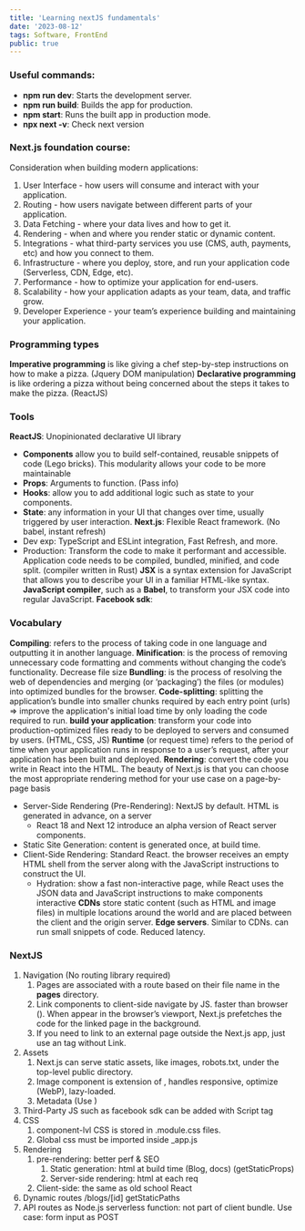```yaml
---
title: 'Learning nextJS fundamentals'
date: '2023-08-12'
tags: Software, FrontEnd
public: true
---
```


### Useful commands:
- **npm run dev**: Starts the development server.
- **npm run build**: Builds the app for production.
- **npm start**: Runs the built app in production mode.
- **npx next -v**: Check next version


### Next.js foundation course:


Consideration when building modern applications:

1. User Interface - how users will consume and interact with your application.
2. Routing - how users navigate between different parts of your application.
3. Data Fetching - where your data lives and how to get it.
4. Rendering - when and where you render static or dynamic content.
5. Integrations - what third-party services you use (CMS, auth, payments, etc) and how you connect to them.
6. Infrastructure - where you deploy, store, and run your application code (Serverless, CDN, Edge, etc).
7. Performance - how to optimize your application for end-users.
8. Scalability - how your application adapts as your team, data, and traffic grow.
9. Developer Experience - your team’s experience building and maintaining your application.

### Programming types
**Imperative programming** is like giving a chef step-by-step instructions on how to make a pizza. (Jquery DOM manipulation)
**Declarative programming** is like ordering a pizza without being concerned about the steps it takes to make the pizza. (ReactJS)

### Tools
**ReactJS**: Unopinionated declarative UI library
- **Components** allow you to build self-contained, reusable snippets of code (Lego bricks). This modularity allows your code to be more maintainable
- **Props**: Arguments to function. (Pass info)
- **Hooks**: allow you to add additional logic such as state to your components.
- **State**: any information in your UI that changes over time, usually triggered by user interaction.
**Next.js**: Flexible React framework. (No babel, instant refresh)
- Dev exp:  TypeScript and ESLint integration, Fast Refresh, and more.
- Production: Transform the code to make it performant and accessible. Application code needs to be compiled, bundled, minified, and code split. (compiler written in Rust)
**JSX** is a syntax extension for JavaScript that allows you to describe your UI in a familiar HTML-like syntax.
**JavaScript compiler**, such as a **Babel**, to transform your JSX code into regular JavaScript.
**Facebook sdk**: 

### Vocabulary
**Compiling**: refers to the process of taking code in one language and outputting it in another language.
**Minification**: is the process of removing unnecessary code formatting and comments without changing the code’s functionality. Decrease file size
**Bundling**: is the process of resolving the web of dependencies and merging (or ‘packaging’) the files (or modules) into optimized bundles for the browser.
**Code-splitting**: splitting the application’s bundle into smaller chunks required by each entry point (urls) => improve the application's initial load time by only loading the code required to run.
**build your application**: transform your code into production-optimized files ready to be deployed to servers and consumed by users. (HTML, CSS, JS)
**Runtime** (or request time) refers to the period of time when your application runs in response to a user’s request, after your application has been built and deployed.
**Rendering**: convert the code you write in React into the HTML. The beauty of Next.js is that you can choose the most appropriate rendering method for your use case on a page-by-page basis
- Server-Side Rendering (Pre-Rendering): NextJS by default.  HTML is generated in advance, on a server
  - React 18 and Next 12 introduce an alpha version of React server components.
- Static Site Generation: content is generated once, at build time.
- Client-Side Rendering: Standard React. the browser receives an empty HTML shell from the server along with the JavaScript instructions to construct the UI.
  - Hydration: show a fast non-interactive page, while React uses the JSON data and JavaScript instructions to make components interactive
**CDNs** store static content (such as HTML and image files) in multiple locations around the world and are placed between the client and the origin server.
**Edge servers**. Similar to CDNs. can run small snippets of code. Reduced latency.

### NextJS
1. Navigation (No routing library required)
   1. Pages are associated with a route based on their file name in the **pages** directory.
   2. Link components to client-side navigate by JS. faster than browser (<a>). When <Link> appear in the browser’s viewport, Next.js prefetches the code for the linked page in the background.
   3. If you need to link to an external page outside the Next.js app, just use an <a> tag without Link.
2. Assets
   1. Next.js can serve static assets, like images, robots.txt, under the top-level public directory. 
   2. Image component is extension of <img>, handles responsive, optimize (WebP), lazy-loaded.
   3. Metadata (Use <Head>)
3. Third-Party JS such as facebook sdk can be added with Script tag
4. CSS
   1. component-lvl CSS is stored in .module.css files. 
   2. Global css must be imported inside _app.js
5. Rendering
   1. pre-rendering: better perf & SEO
      1. Static generation: html at build time (Blog, docs) (getStaticProps)
      2. Server-side rendering: html at each req
   2. Client-side: the same as old school React
6. Dynamic routes /blogs/[id] getStaticPaths
7. API routes as Node.js serverless function: not part of client bundle. Use case: form input as POST 